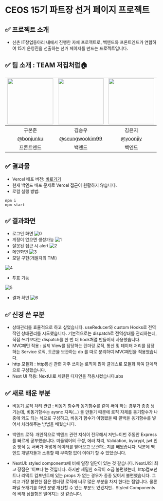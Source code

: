 # CEOS 15기 파트장 선거 페이지 프로젝트

## ✅ 프로젝트 소개

- 신촌 IT창업동아리 내에서 진행한 자체 프로젝트로, 백엔드와 프론트엔드가 연합하여 15기 운영진을 선출하는 선거 페이지를 만드는 프로젝트입니다.

## ✅ 팀 소개 : TEAM 저집처럼🏠

| <img src ="https://avatars.githubusercontent.com/u/62752488?v=4" width = 150/> |                 <img src ="https://avatars.githubusercontent.com/u/48646015?v=4" width = 150/>                 | <img src ="https://avatars.githubusercontent.com/u/90975718?v=4" width = 150/> |
| :----------------------------------------------------------------------------: | :------------------------------------------------------------------------------------------------------------: | :----------------------------------------------------------------------------: |
|                                     구본준                                     |                                                     김승우                                                     |                                     김윤지                                     |
|                           <a href ="">@bonjunku</a>                            | <a href ="https://github.com/Like-that-house/django-vote-14th/commits?author=seungwooKim99">@seungwookim99</a> |               <a href ="https://github.com/yoonjiy">@yoonjiy</a>               |
|                                   프론트엔드                                   |                                                     백엔드                                                     |                                     백엔드                                     |

## ✅ 결과물

- Vercel 배포 버전: <a href = "https://react-vote-14th-five.vercel.app/">바로가기</a>
- 현재 백엔드 배포 문제로 Vercel 접근이 원활하지 않습니다.
- 로컬 실행 방법:

```
npm i
npm start
```

## ✅ 결과화면

- 로그인 화면
  ![0](./public/readme/0.png)
- 계정이 없으면 생성가능
  ![1](./public/readme/1.png)
- 잘못된 접근 시 alert
  ![2](./public/readme/2.png)
- 메인화면
  ![3](./public/readme/3.png)
- 모달 구현(개발자의 TMI)

![4](./public/readme/4.png)

- 투표 기능

![5](./public/readme/5.png)

- 결과 확인
  ![6](./public/readme/6.png)

## ✅ 신경 쓴 부분

- 상태관리를 효율적으로 하고 싶었습니다. useReducer와 custom Hooks로 전역적인 상태관리를 시도했습니다. 기본적으로는 dispatch로 전역상태를 관리하는데, 직접 쓰기보다는 dispatch를 한 번 더 hook처럼 만들어서 사용했습니다.
- MVC패턴 적용 : 실제 View를 담당하는 렌더링 로직, 통신 및 데이터 처리를 담당하는 Service 로직, 토큰을 보관하는 db 를 따로 분리하여 MVC패턴을 적용했습니다.
- http 모듈화 : http통신 관련 자주 쓰이는 로직이 많아 클래스로 모듈화 하여 단계적으로 구성했습니다.
- Next UI 적용: NextUI로 세련된 디자인을 적용시켰습니다.abs

## ✅ 새로 배운 부분

- 비동기 로직 처리 관련 : 비동기 함수와 동기함수를 같이 써야 하는 경우가 종종 생기는데, 비동기함수는 aysnc 지옥(...) 을 만들기 때문에 로직 자체를 동기함수가 나중에 와도 되는 식으로 구성하고, 비동기 함수가 이행됐을 때 콜백을 동기함수를 넣어서 처리해주는 방법을 배웠습니다.

- 백엔드 로직: 개인적으로 백엔드 관련 지식이 전무해서 저번~이번 주동안 Express를 빠르게 공부했습니다. 미들웨어의 구성, 에러 처리, Validation, bycrypt, jwt 인증 방식 등 서버가 어떻게 데이터를 받아오고 보관하는지를 배웠습니다. 덕분에 백엔드 개발자들과 소통할 때 부족함 없이 이야기 할 수 있었습니다.

- NextUI: styled components에 비해 일장 일단이 있는 것 같습니다. NextUI의 최고 장점은 '이쁘다'는 것입니다. 하지만 세밀한 조작이 조금 불편했는데, http컴포넌트나 리액트 컴포넌트에 있는 props 가 없는 경우가 종종 있어서 불편했습니다. 그리고 가장 불편한 점은 렌더링 로직에 너무 많은 부분을 차지 한다는 점입니다. 물론 파일 쪼개기를 하면 분명 개선할 수 있는 부분도 있겠지만.. Styled Components에 비해 심플함은 떨어지는 것 같습니다.
